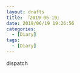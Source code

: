 ```yaml
---
layout: drafts
title: 『2019-06-19』
date: 2019/06/19 19:26:56
categories:
  - [Diary]
tags:
  - [Diary]
---
```


dispatch

